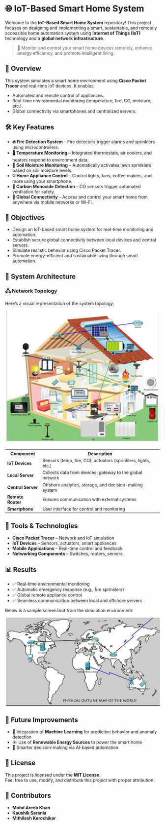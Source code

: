 
<body>

  <h1>🌐 IoT-Based Smart Home System</h1>
  <p>Welcome to the <strong>IoT-Based Smart Home System</strong> repository! This project focuses on designing and implementing a smart, sustainable, and remotely accessible home automation system using <strong>Internet of Things (IoT)</strong> technology and a <strong>global network infrastructure</strong>.</p>
  <blockquote>🏡 Monitor and control your smart home devices remotely, enhance energy efficiency, and promote intelligent living.</blockquote>

  <section>
    <h2>📖 Overview</h2>
    <p>This system simulates a smart home environment using <strong>Cisco Packet Tracer</strong> and real-time IoT devices. It enables:</p>
    <ul>
      <li>Automated and remote control of appliances.</li>
      <li>Real-time environmental monitoring (temperature, fire, CO, moisture, etc.).</li>
      <li>Global connectivity via smartphones and centralized servers.</li>
    </ul>
  </section>

  <section>
    <h2>🛠️ Key Features</h2>
    <ul>
      <li><strong>🔥 Fire Detection System</strong> – Fire detectors trigger alarms and sprinklers using microcontrollers.</li>
      <li><strong>🌡 Temperature Monitoring</strong> – Integrated thermostats, air coolers, and heaters respond to environment data.</li>
      <li><strong>🌱 Soil Moisture Monitoring</strong> – Automatically activates lawn sprinklers based on soil moisture levels.</li>
      <li><strong>💡 Home Appliance Control</strong> – Control lights, fans, coffee makers, and more using your smartphone.</li>
      <li><strong>🧯 Carbon Monoxide Detection</strong> – CO sensors trigger automated ventilation for safety.</li>
      <li><strong>📡 Global Connectivity</strong> – Access and control your smart home from anywhere via mobile networks or Wi-Fi.</li>
    </ul>
  </section>

  <section>
    <h2>🎯 Objectives</h2>
    <ul>
      <li>Design an IoT-based smart home system for real-time monitoring and automation.</li>
      <li>Establish secure global connectivity between local devices and central servers.</li>
      <li>Simulate realistic behavior using Cisco Packet Tracer.</li>
      <li>Promote energy-efficient and sustainable living through smart automation.</li>
    </ul>
  </section>

  <section>
    <h2>📐 System Architecture</h2>
    <h3>🖧 Network Topology</h3>
    <p>Here’s a visual representation of the system topology:</p>
    <img src="house.png" alt="Network Topology Diagram" />

    
  <table>
  <tr>
    <th>Component</th>
    <th>Description</th>
  </tr>
  <tr>
    <td><strong>IoT Devices</strong></td>
    <td>Sensors (temp, fire, CO), actuators (sprinklers, lights, etc.)</td>
  </tr>
  <tr>
    <td><strong>Local Server</strong></td>
    <td>Collects data from devices; gateway to the global network</td>
  </tr>
  <tr>
    <td><strong>Central Server</strong></td>
    <td>Offshore analytics, storage, and decision-making system</td>
  </tr>
  <tr>
    <td><strong>Remote Router</strong></td>
    <td>Ensures communication with external systems</td>
  </tr>
  <tr>
    <td><strong>Smartphone</strong></td>
    <td>User interface for control and monitoring</td>
  </tr>
</table>

  </section>

  <section>
    <h2>🔧 Tools & Technologies</h2>
    <ul>
      <li><strong>Cisco Packet Tracer</strong> – Network and IoT simulation</li>
      <li><strong>IoT Devices</strong> – Sensors, actuators, smart appliances</li>
      <li><strong>Mobile Applications</strong> – Real-time control and feedback</li>
      <li><strong>Networking Components</strong> – Switches, routers, servers</li>
    </ul>
  </section>

  <section>
    <h2>📊 Results</h2>
    <ul>
      <li>✅ Real-time environmental monitoring</li>
      <li>✅ Automatic emergency response (e.g., fire sprinklers)</li>
      <li>✅ Global remote appliance control</li>
      <li>✅ Seamless communication between local and offshore servers</li>
    </ul>
    <p>Below is a sample screenshot from the simulation environment:</p>
    <img src="Network.png" alt="Cisco Packet Tracer Simulation Screenshot" />
  </section>

  <section>
    <h2>🚀 Future Improvements</h2>
    <ul>
      <li>🤖 Integration of <strong>Machine Learning</strong> for predictive behavior and anomaly detection</li>
      <li>☀️ Use of <strong>Renewable Energy Sources</strong> to power the smart home</li>
      <li>🧠 Smarter decision-making via AI-based automation</li>
    </ul>
  </section>

  <section>
    <h2>📜 License</h2>
    <p>This project is licensed under the <strong>MIT License</strong>.<br>Feel free to use, modify, and distribute this project with proper attribution.</p>
  </section>

  <section>
    <h2>👥 Contributors</h2>
    <ul>
      <li><strong>Mohd Areeb Khan</strong></li>
      <li><strong>Kaushik Sarania</strong></li>
      <li><strong>Mithilesh Korochikar</strong></li>
    </ul>
  </section>

</body>
</html>

